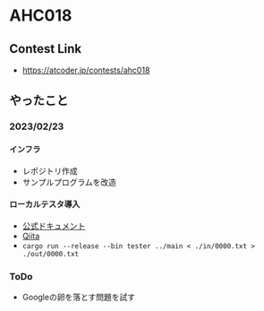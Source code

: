 # AHC018

## Contest Link
- https://atcoder.jp/contests/ahc018

## やったこと

### 2023/02/23

#### インフラ

- レポジトリ作成
- サンプルプログラムを改造

#### ローカルテスタ導入

- [公式ドキュメント](https://www.rust-lang.org/ja/learn/get-started)
- [Qiita](https://qiita.com/evid/items/f81534518b30847a24d2)
- `cargo run --release --bin tester ../main < ./in/0000.txt > ./out/0000.txt`


### ToDo
- Googleの卵を落とす問題を試す
